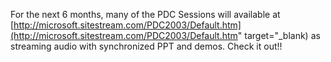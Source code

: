 For the next 6 months, many of the PDC Sessions will available at [http://microsoft.sitestream.com/PDC2003/Default.htm](http://microsoft.sitestream.com/PDC2003/Default.htm" target="_blank) as streaming audio with synchronized PPT and demos. Check it out!!